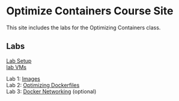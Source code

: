 # Optimize Containers Course Site

This site includes the labs for the Optimizing Containers class.

## Labs
[Lab Setup](labs/001_setup/)  
[lab VMs](https://docs.google.com/spreadsheets/d/1hqMfSpDqjohHlOX_bwkYhIvntLVW6E8ktLa3uQLHL7k/edit?usp=sharing)  

Lab 1: [Images](labs/images/)   
Lab 2: [Optimizing Dockerfiles](labs/adv-dockerfile/)   
Lab 3: [Docker Networking](labs/networking/) (optional)    
